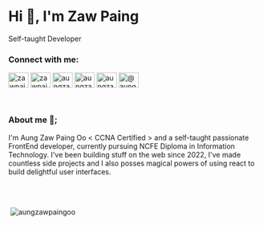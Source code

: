 <h1 align="left">Hi 👋, I'm Zaw Paing</h1>
Self-taught Developer
<h3 align="left">Connect with me:</h3>
<p align="left">
<a href="https://dev.to/zawpaing" target="blank"><img align="center" src="https://cdn.jsdelivr.net/npm/simple-icons@3.0.1/icons/dev-dot-to.svg" alt="zawpaing" height="30" width="40" /></a>
<a href="https://twitter.com/zawpain87749212" target="blank"><img align="center" src="https://raw.githubusercontent.com/rahuldkjain/github-profile-readme-generator/master/src/images/icons/Social/twitter.svg" alt="zawpain87749212" height="30" width="40" /></a>
<a href="https://fb.com/aungzawpaingoo.oo" target="blank"><img align="center" src="https://raw.githubusercontent.com/rahuldkjain/github-profile-readme-generator/master/src/images/icons/Social/facebook.svg" alt="aungzawpaingoo.oo" height="30" width="40" /></a>
<a href="https://www.hackerrank.com/aungzawpaingoon1" target="blank"><img align="center" src="https://raw.githubusercontent.com/rahuldkjain/github-profile-readme-generator/master/src/images/icons/Social/hackerrank.svg" alt="aungzawpaingoon1" height="30" width="40" /></a>
<a href="https://www.leetcode.com/aungzawpaingoo" target="blank"><img align="center" src="https://raw.githubusercontent.com/rahuldkjain/github-profile-readme-generator/master/src/images/icons/Social/leet-code.svg" alt="aungzawpaingoo" height="30" width="40" /></a>
<a href="https://www.hackerearth.com/@aungzawpaingoonetwork" target="blank"><img align="center" src="https://raw.githubusercontent.com/rahuldkjain/github-profile-readme-generator/master/src/images/icons/Social/hackerearth.svg" alt="@aungzawpaingoonetwork" height="30" width="40" /></a>
</p>
<br>
<h3 align="left">About me 🚀;</h3>
<p align="left">
I'm Aung Zaw Paing Oo < CCNA Certified > and a self-taught passionate FrontEnd developer, currently pursuing NCFE Diploma in Information Technology. I've been building stuff on the web since 2022, I've made countless side projects and I also posses magical powers of using react to build delightful user interfaces.
</p>
<br>
<br>
<p>&nbsp;<img align="center" src="https://github-readme-stats.vercel.app/api?username=aungzawpaingoo&show_icons=true&locale=en" alt="aungzawpaingoo" /></p>
